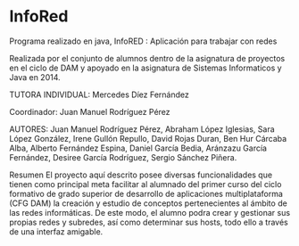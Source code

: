 # InfoRed
Programa realizado en java, InfoRED : Aplicación para trabajar con redes

Realizada por el conjunto de alumnos dentro de la asignatura de proyectos en el ciclo de DAM y apoyado en la asignatura de Sistemas Informaticos y Java en 2014.

TUTORA INDIVIDUAL: Mercedes Díez Fernández 

Coordinador: Juan Manuel Rodríguez Pérez

AUTORES: Juan Manuel Rodríguez Pérez, Abraham López Iglesias, Sara López González, Irene Gullón Repullo, David Rojas Duran, Ben Hur Cárcaba Alba, Alberto Fernández Espina, Daniel García Bedia, Aránzazu García Fernández, Desiree García Rodríguez, Sergio Sánchez Piñera.

Resumen
El proyecto aquí descrito posee diversas funcionalidades que tienen como principal meta facilitar al alumnado del primer curso del ciclo formativo de grado superior de desarrollo de aplicaciones multiplataforma (CFG DAM) la creación y estudio de conceptos pertenecientes al ámbito de las redes informáticas.
De este modo, el alumno podra crear y gestionar sus propias redes y subredes, así como determinar sus hosts, todo ello a través de una interfaz amigable.
